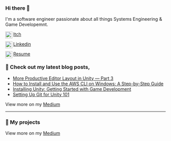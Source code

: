 ### Hi there 👋

I'm a software engineer passionate about all things Systems Engineering & Game Developemnt.

[<img align="left" width="22px" src="https://assetsio.reedpopcdn.com/Itch.io_logo.jpg?width=1200&height=1200&fit=crop&quality=100&format=png&enable=upscale&auto=webp"/>Itch](https://patxg.itch.io/)

[<img align="left" width="22px" src="https://cdn-icons-png.flaticon.com/512/174/174857.png"/>Linkedin](https://www.linkedin.com/in/guillen1/)

[<img align="left" width="22px" src="http://samuelarminana.com/favicon.ico"/>Resume](patx.GitHub.io/resume)

### 📝 Check out my latest blog posts,
<!-- BLOG-POST-LIST:START -->
- [More Productive Editor Layout in Unity — Part 3](https://medium.com/@pat.x.guillen/more-productive-editor-layout-in-unity-part-3-7f705b43eb2e)
- [How to Install and Use the AWS CLI on Windows: A Step-by-Step Guide](https://medium.com/@pat.x.guillen/how-to-install-and-use-the-aws-cli-on-windows-5a4fa5b0e26c)
- [Installing Unity: Getting Started with Game Development](https://medium.com/@pat.x.guillen/installing-unity-d06e7728bd11)
- [Setting Up Git for Unity 101](https://medium.com/@pat.x.guillen/setting-up-git-for-unity-101-25497672b0ef)
<!--- [ArticleName](LINK) -->
<!-- BLOG-POST-LIST:END -->
View more on my [Medium](https://medium.com/@pat.x.guillen)

---
### 💾 My projects
<!---
<img src="https://i.imgur.com/tSyEpnJ.png" align="left" width="400px"/> 

# Game Name
Game Description.​


Otherfacts.

<br/>
<br/>
<br/>
<br/>

<!-- Image --
<img src="https://i.imgur.com/uaA2YE7.png" align="left" width="400px"/> 

<br/>
<br/>
<br/>
<br/>
-->
View more on my [Medium](https://medium.com/@pat.x.guillen)
